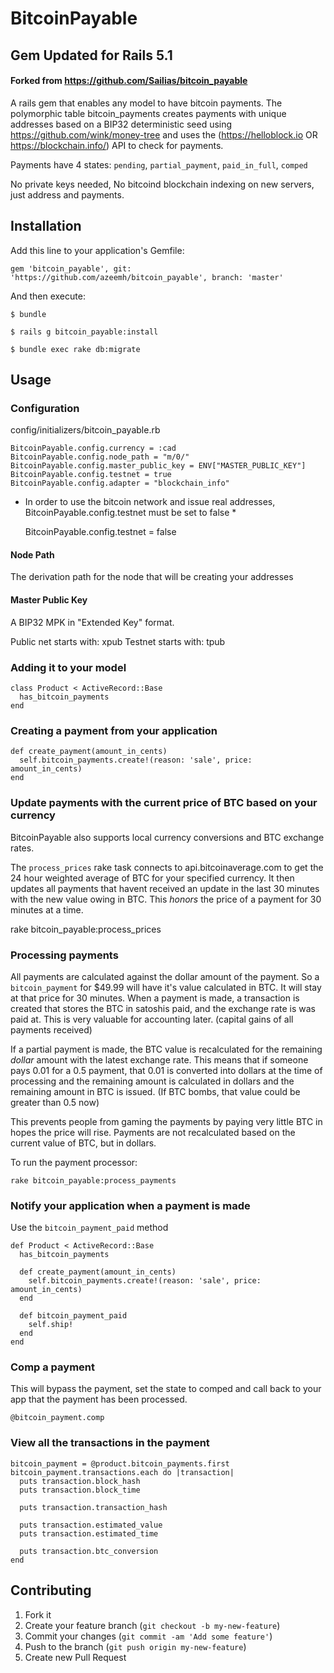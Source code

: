 # BitcoinPayable
## Gem Updated for Rails 5.1 

#### Forked from https://github.com/Sailias/bitcoin_payable

A rails gem that enables any model to have bitcoin payments.
The polymorphic table bitcoin_payments creates payments with unique addresses based on a BIP32 deterministic seed using https://github.com/wink/money-tree
and uses the (https://helloblock.io OR https://blockchain.info/) API to check for payments.

Payments have 4 states:  `pending`, `partial_payment`, `paid_in_full`, `comped`

No private keys needed, No bitcoind blockchain indexing on new servers, just address and payments.



## Installation

Add this line to your application's Gemfile:

    gem 'bitcoin_payable', git: 'https://github.com/azeemh/bitcoin_payable', branch: 'master'

And then execute:

    $ bundle

    $ rails g bitcoin_payable:install

    $ bundle exec rake db:migrate

## Usage

### Configuration

config/initializers/bitcoin_payable.rb

    BitcoinPayable.config.currency = :cad
    BitcoinPayable.config.node_path = "m/0/"
    BitcoinPayable.config.master_public_key = ENV["MASTER_PUBLIC_KEY"]
    BitcoinPayable.config.testnet = true
    BitcoinPayable.config.adapter = "blockchain_info"


* In order to use the bitcoin network and issue real addresses, BitcoinPayable.config.testnet must be set to false *

    BitcoinPayable.config.testnet = false

#### Node Path

The derivation path for the node that will be creating your addresses

#### Master Public Key

A BIP32 MPK in "Extended Key" format.

Public net starts with: xpub
Testnet starts with: tpub

### Adding it to your model

    class Product < ActiveRecord::Base
      has_bitcoin_payments
    end

### Creating a payment from your application

    def create_payment(amount_in_cents)
      self.bitcoin_payments.create!(reason: 'sale', price: amount_in_cents)
    end

### Update payments with the current price of BTC based on your currency

BitcoinPayable also supports local currency conversions and BTC exchange rates.

The `process_prices` rake task connects to api.bitcoinaverage.com to get the 24 hour weighted average of BTC for your specified currency.
It then updates all payments that havent received an update in the last 30 minutes with the new value owing in BTC.
This *honors* the price of a payment for 30 minutes at a time.

rake bitcoin_payable:process_prices

### Processing payments

All payments are calculated against the dollar amount of the payment.  So a `bitcoin_payment` for $49.99 will have it's value calculated in BTC.
It will stay at that price for 30 minutes.  When a payment is made, a transaction is created that stores the BTC in satoshis paid, and the exchange rate is was paid at.
This is very valuable for accounting later.  (capital gains of all payments received)

If a partial payment is made, the BTC value is recalculated for the remaining *dollar* amount with the latest exchange rate.
This means that if someone pays 0.01 for a 0.5 payment, that 0.01 is converted into dollars at the time of processing and the
remaining amount is calculated in dollars and the remaining amount in BTC is issued.  (If BTC bombs, that value could be greater than 0.5 now)

This prevents people from gaming the payments by paying very little BTC in hopes the price will rise.
Payments are not recalculated based on the current value of BTC, but in dollars.

To run the payment processor:

`rake bitcoin_payable:process_payments`

### Notify your application when a payment is made

Use the `bitcoin_payment_paid` method

    def Product < ActiveRecord::Base
      has_bitcoin_payments

      def create_payment(amount_in_cents)
        self.bitcoin_payments.create!(reason: 'sale', price: amount_in_cents)
      end

      def bitcoin_payment_paid
        self.ship!
      end
    end

### Comp a payment

This will bypass the payment, set the state to comped and call back to your app that the payment has been processed.

`@bitcoin_payment.comp`

### View all the transactions in the payment

    bitcoin_payment = @product.bitcoin_payments.first
    bitcoin_payment.transactions.each do |transaction|
      puts transaction.block_hash
      puts transaction.block_time

      puts transaction.transaction_hash

      puts transaction.estimated_value
      puts transaction.estimated_time

      puts transaction.btc_conversion
    end

## Contributing

1. Fork it
2. Create your feature branch (`git checkout -b my-new-feature`)
3. Commit your changes (`git commit -am 'Add some feature'`)
4. Push to the branch (`git push origin my-new-feature`)
5. Create new Pull Request

